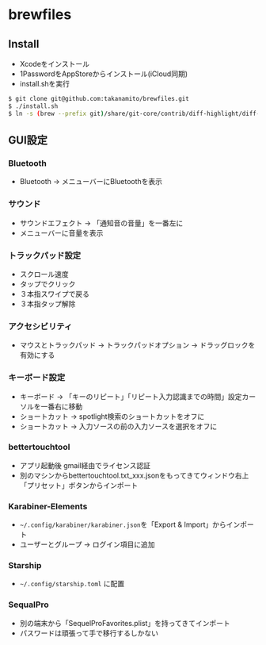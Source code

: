 # brewfiles

## Install

- Xcodeをインストール
- 1PasswordをAppStoreからインストール(iCloud同期)
- install.shを実行

``` bash
$ git clone git@github.com:takanamito/brewfiles.git
$ ./install.sh
$ ln -s (brew --prefix git)/share/git-core/contrib/diff-highlight/diff-highlight (brew --prefix)/bin
```

## GUI設定
### Bluetooth
- Bluetooth -> メニューバーにBluetoothを表示

### サウンド
- サウンドエフェクト -> 「通知音の音量」を一番左に
- メニューバーに音量を表示

### トラックパッド設定
- スクロール速度
- タップでクリック
- ３本指スワイプで戻る
- ３本指タップ解除

### アクセシビリティ
- マウスとトラックパッド -> トラックパッドオプション -> ドラッグロックを有効にする

### キーボード設定
- キーボード -> 「キーのリピート」「リピート入力認識までの時間」設定カーソルを一番右に移動
- ショートカット -> spotlight検索のショートカットをオフに
- ショートカット -> 入力ソースの前の入力ソースを選択をオフに

### bettertouchtool

- アプリ起動後 gmail経由でライセンス認証
- 別のマシンからbettertouchtool.txt_xxx.jsonをもってきてウィンドウ右上「プリセット」ボタンからインポート

### Karabiner-Elements

- `~/.config/karabiner/karabiner.json`を「Export & Import」からインポート
- ユーザーとグループ -> ログイン項目に追加

### Starship
- `~/.config/starship.toml` に配置

### SequalPro

- 別の端末から「SequelProFavorites.plist」を持ってきてインポート
- パスワードは頑張って手で移行するしかない
